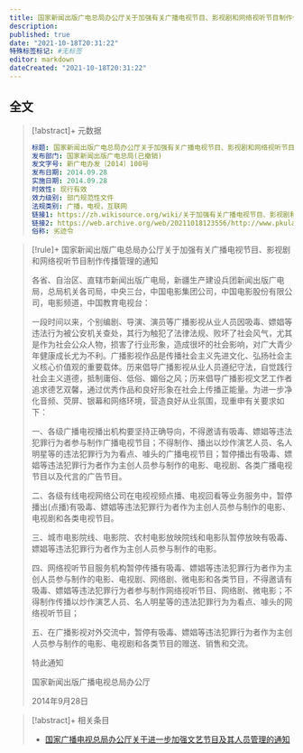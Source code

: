 ```yaml
---
title: 国家新闻出版广电总局办公厅关于加强有关广播电视节目、影视剧和网络视听节目制作传播管理的通知
description:
published: true
date: "2021-10-18T20:31:22"
特殊标签标记: #无标签
editor: markdown
dateCreated: "2021-10-18T20:31:22"
---
```


## 全文

> [!abstract]+ 元数据
>
> ```yaml
> 标题: 国家新闻出版广电总局办公厅关于加强有关广播电视节目、影视剧和网络视听节目制作传播管理的通知
> 发布部门: 国家新闻出版广电总局(已撤销)
> 发文字号: 新广电办发〔2014〕100号
> 发布日期: 2014.09.28
> 实施日期: 2014.09.28
> 时效性: 现行有效
> 效力级别: 部门规范性文件
> 法规类别: 广播，电视，互联网
> 链接1: https://zh.wikisource.org/wiki/关于加强有关广播电视节目、影视剧和网络视听节目制作传播管理的通知
> 链接2: https://web.archive.org/web/20211018123556/http://www.pkulaw.cn/fulltext_form.aspx/pay/fulltext_form.aspx?Gid=235950
> 俗称: 劣迹令
> ```

> [!rule]+ 国家新闻出版广电总局办公厅关于加强有关广播电视节目、影视剧和网络视听节目制作传播管理的通知
>
> 各省、自治区、直辖市新闻出版广电局，新疆生产建设兵团新闻出版广电局，总局机关各司局，中央三台，中国电影集团公司，中国电影股份有限公司，电影频道，中国教育电视台：
>
> 一段时间以来，个别编剧、导演、演员等广播影视从业人员因吸毒、嫖娼等违法行为被公安机关查处，其行为触犯了法律法规、败坏了社会风气，尤其是作为社会公众人物，损害了行业形象，造成很坏的社会影响，对广大青少年健康成长尤为不利。广播影视作品是传播社会主义先进文化、弘扬社会主义核心价值观的重要载体。历来倡导广播影视从业人员遵纪守法，自觉践行社会主义道德，抵制庸俗、低俗、媚俗之风；历来倡导广播影视文艺工作者追求德艺双馨，通过优秀作品和良好形象在社会上传播正能量。为进一步净化音频、荧屏、银幕和网络环境，营造良好从业氛围，现重申有关要求如下：
>
> 一、各级广播电视播出机构要坚持正确导向，不得邀请有吸毒、嫖娼等违法犯罪行为者参与制作广播电视节目；不得制作、播出以炒作演艺人员、名人明星等的违法犯罪行为为看点、噱头的广播电视节目；暂停播出有吸毒、嫖娼等违法犯罪行为者作为主创人员参与制作的电影、电视剧、各类广播电视节目以及代言的广告节目。
>
> 二、各级有线电视网络公司在电视视频点播、电视回看等业务服务中，暂停播出(点播)有吸毒、嫖娼等违法犯罪行为者作为主创人员参与制作的电影、电视剧和各类电视节目。
>
> 三、城市电影院线、电影院、农村电影放映院线和电影队暂停放映有吸毒、嫖娼等违法犯罪行为者作为主创人员参与制作的电影。
>
> 四、网络视听节目服务机构暂停传播有吸毒、嫖娼等违法犯罪行为者作为主创人员参与制作的电影、电视剧、网络剧、微电影和各类节目，不得邀请有吸毒、嫖娼等违法犯罪行为者参与制作网络视听节目、网络剧、微电影；不得制作传播以炒作演艺人员、名人明星等的违法犯罪行为为看点、噱头的网络视听节目；
>
> 五、在广播影视对外交流中，暂停有吸毒、嫖娼等违法犯罪行为者作为主创人员参与制作的电影、电视剧和各类节目的赠送、销售和交流。
>
> 特此通知
>
> 国家新闻出版广播电视总局办公厅  
>
> 2014年9月28日

> [!abstract]+ 相关条目
>
>+   [国家广播电视总局办公厅关于进一步加强文艺节目及其人员管理的通知](/rule/国家广播电视总局/办公厅/关于进一步加强文艺节目及其人员管理的通知.md)

<!--
+ [北京演出协会秘书长：永不录用涉毒艺人系误读 - 网易新闻中心](https://web.archive.org/web/20140826160722/http://news.163.com/14/0820/08/A430DBO800014SEH.html)
-->
